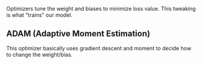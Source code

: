 Optimizers tune the weight and biases to minimize loss value. This tweaking is what "trains" our model.

## ADAM (Adaptive Moment Estimation)

This optimizer basically uses gradient descent and moment to decide how to change the weight/bias.